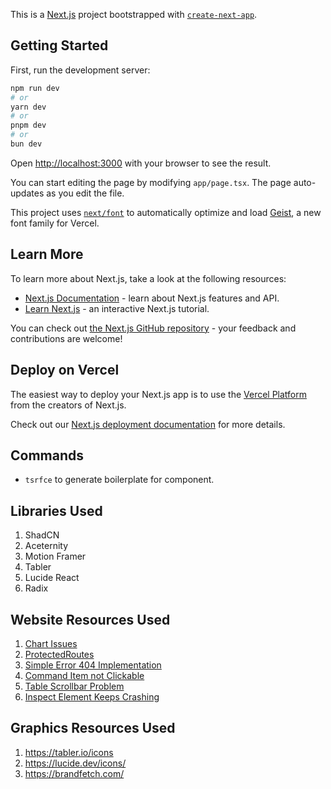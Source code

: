 This is a [Next.js](https://nextjs.org) project bootstrapped with [`create-next-app`](https://nextjs.org/docs/app/api-reference/cli/create-next-app).

## Getting Started

First, run the development server:

```bash
npm run dev
# or
yarn dev
# or
pnpm dev
# or
bun dev
```

Open [http://localhost:3000](http://localhost:3000) with your browser to see the result.

You can start editing the page by modifying `app/page.tsx`. The page auto-updates as you edit the file.

This project uses [`next/font`](https://nextjs.org/docs/app/building-your-application/optimizing/fonts) to automatically optimize and load [Geist](https://vercel.com/font), a new font family for Vercel.

## Learn More

To learn more about Next.js, take a look at the following resources:

- [Next.js Documentation](https://nextjs.org/docs) - learn about Next.js features and API.
- [Learn Next.js](https://nextjs.org/learn) - an interactive Next.js tutorial.

You can check out [the Next.js GitHub repository](https://github.com/vercel/next.js) - your feedback and contributions are welcome!

## Deploy on Vercel

The easiest way to deploy your Next.js app is to use the [Vercel Platform](https://vercel.com/new?utm_medium=default-template&filter=next.js&utm_source=create-next-app&utm_campaign=create-next-app-readme) from the creators of Next.js.

Check out our [Next.js deployment documentation](https://nextjs.org/docs/app/building-your-application/deploying) for more details.


## Commands
- ```tsrfce``` to generate boilerplate for component.

## Libraries Used
1. ShadCN
2. Aceternity
3. Motion Framer
4. Tabler
5. Lucide React
6. Radix

## Website Resources Used
1. [Chart Issues](https://github.com/shadcn-ui/ui/issues/4231)
2. [ProtectedRoutes](https://medium.com/@ramon-pereira/protected-routes-with-react-js-and-next-js-571a104d8cf6)
3. [Simple Error 404 Implementation](https://www.youtube.com/watch?v=PbFH_VE1Iks&ab_channel=NetNinja)
4. [Command Item not Clickable](https://github.com/shadcn-ui/ui/issues/2944#issuecomment-1986062418)
5. [Table Scrollbar Problem](https://stackoverflow.com/questions/78341914/how-can-i-make-the-shadcn-ui-scrollarea-take-full-width-and-add-a-scroll-when-th)
6. [Inspect Element Keeps Crashing](https://stackoverflow.com/questions/70702095/why-does-chrome-say-im-offline-whenever-i-have-my-devtools-open)

## Graphics Resources Used
1. https://tabler.io/icons
2. https://lucide.dev/icons/
3. https://brandfetch.com/